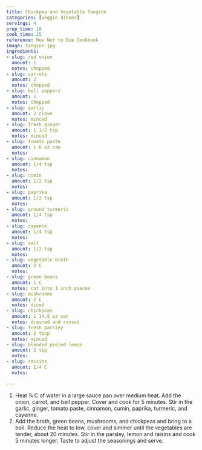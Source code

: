 ```yaml
---
title: Chickpea and Vegetable Tangine
categories: [veggie dinner]
servings: 4
prep_time: 10
cook_time: 25
reference: How Not to Die Cookbook
image: tangine.jpg
ingredients:
- slug: red onion
  amount: 1
  notes: chopped
- slug: carrots
  amount: 2
  notes: chopped
- slug: bell peppers
  amount: 1
  notes: chopped
- slug: garlic
  amount: 2 clove
  notes: minced
- slug: fresh ginger
  amount: 1 1/2 tsp
  notes: minced
- slug: tomato paste
  amount: 1 6 oz can
  notes:
- slug: cinnamon
  amount: 1/4 tsp
  notes:
- slug: cumin
  amount: 1/2 tsp
  notes:
- slug: paprika
  amount: 1/2 tsp
  notes:
- slug: ground turmeric
  amount: 1/4 tsp
  notes:
- slug: cayenne
  amount: 1/4 tsp
  notes:
- slug: salt
  amount: 1/2 tsp
  notes:
- slug: vegetable broth
  amount: 2 C
  notes:
- slug: green beans
  amount: 1 C
  notes: cut into 1 inch pieces
- slug: mushrooms
  amount: 2 C
  notes: diced
- slug: chickpeas
  amount: 1 14.5 oz can
  notes: drained and rinsed
- slug: fresh parsley
  amount: 2 tbsp
  notes: minced
- slug: blended peeled lemon
  amount: 2 tsp
  notes:
- slug: raisins
  amount: 1/4 C
  notes:

---
```


1. Heat ¼ C of water in a large sauce pan over medium heat. Add the onion, carrot, and bell pepper. Cover and cook for 5 minutes. Stir in the garlic, ginger, tomato paste, cinnamon, cumin, paprika, turmeric, and cayenne.
2. Add the broth, green beans, mushrooms, and chickpeas and bring to a boil. Reduce the heat to low, cover and simmer until the vegetables are tender, about 20 minutes. Stir in the parsley, lemon and raisins and cook 5 minutes longer. Taste to adjust the seasonings and serve.